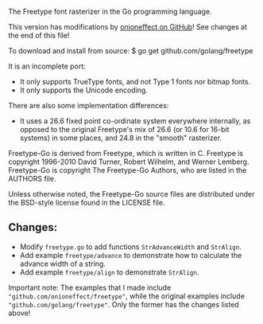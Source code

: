 The Freetype font rasterizer in the Go programming language.

This version has modifications by
[onioneffect on GitHub](https://github.com/onioneffect)! See changes at the end of this file!

To download and install from source:
$ go get github.com/golang/freetype

It is an incomplete port:
  * It only supports TrueType fonts, and not Type 1 fonts nor bitmap fonts.
  * It only supports the Unicode encoding.

There are also some implementation differences:
  * It uses a 26.6 fixed point co-ordinate system everywhere internally,
    as opposed to the original Freetype's mix of 26.6 (or 10.6 for 16-bit
    systems) in some places, and 24.8 in the "smooth" rasterizer.

Freetype-Go is derived from Freetype, which is written in C. Freetype is
copyright 1996-2010 David Turner, Robert Wilhelm, and Werner Lemberg.
Freetype-Go is copyright The Freetype-Go Authors, who are listed in the
AUTHORS file.

Unless otherwise noted, the Freetype-Go source files are distributed
under the BSD-style license found in the LICENSE file.

## Changes:
* Modify `freetype.go` to add functions `StrAdvanceWidth` and `StrAlign`.
* Add example `freetype/advance` to demonstrate how to calculate the advance
width of a string.
* Add example `freetype/align` to demonstrate `StrAlign`.

Important note: The examples that I made include
`"github.com/onioneffect/freetype"`, while the original examples include
`"github.com/golang/freetype"`. Only the former has the changes listed above!
